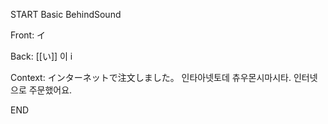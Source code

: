 START
Basic BehindSound

Front:
イ


Back:
[[い]] 이 i


Context:
インターネットで注文しました。
인타아넷토데 츄우몬시마시타.
인터넷으로 주문했어요.
<!--ID: 1745462811483-->
END
